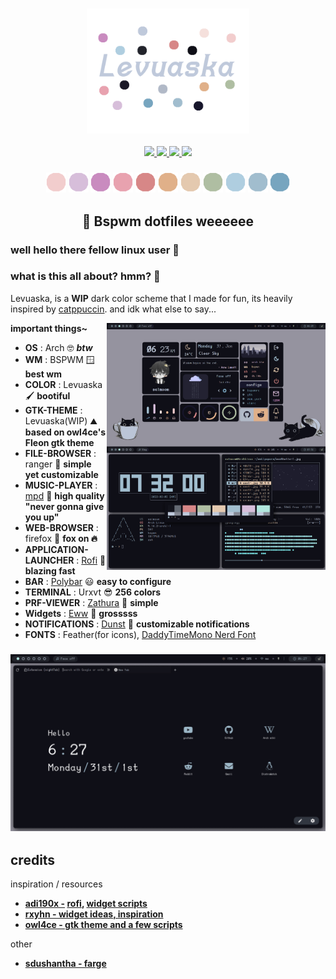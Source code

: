 <h3 align="center">
	<img src="https://github.com/saimoomedits/levuaska/blob/main/git-hub/header-or-smth.png"  height="200" alt="header"/><br/></h3>

<div align="center">
    <p></p>
    <a href="https://github.com/saimoomedits/levuaska/stargazers">
        <img src="https://img.shields.io/github/stars/saimoomedits/levuaska?colorA=0f0f17&colorB=%23afbea2&style=for-the-badge">
    </a>
    <a href="https://github.com/saimoomedits/levuaska/network/members/">
        <img src="https://badges.pufler.dev/updated/saimoomedits/levuaska?style=for-the-badge&color=e4c9af&logoColor=white&labelColor=0f0f17">
    <a href="https://github.com/saimoomedits/levuaska">
    	<img src="https://img.shields.io/github/repo-size/saimoomedits/levuaska?colorA=0f0f17&colorB=%23b5e8e0&label=size&style=for-the-badge">
    </a>
    <a href="https://github.com/saimoomedits/levuaska/blob/main/LICENSE">
    	<img src="https://img.shields.io/github/license/saimoomedits/levuaska?colorA=0f0f17&colorB=%23d78787&style=for-the-badge&logoColor=white">
    </a>
</div>

<h3 align="center">
<img src="git-hub/leoveska-colors/flamingo.png" height="32" width="32"/>    <img src="git-hub/leoveska-colors/mauve.png" height="32" width="32"/>    <img src="git-hub/leoveska-colors/pink.png" height="32" width="32"/>    <img src="git-hub/leoveska-colors/maroon.png" height="32" width="32"/>    <img src="git-hub/leoveska-colors/red.png" height="32" width="32"/>    <img src="git-hub/leoveska-colors/peach.png" height="32" width="32"/>    <img src="git-hub/leoveska-colors/yellow.png" height="32" width="32"/>    <img src="git-hub/leoveska-colors/green.png" height="32" width="32"/>    <img src="git-hub/leoveska-colors/teal.png" height="32" width="32"/>    <img src="git-hub/leoveska-colors/blue.png" height="32" width="32"/>    <img src="git-hub/leoveska-colors/sky.png" height="32" width="32"/></h3>

<h2 align="center"> 🍣 Bspwm dotfiles weeeeee</h2>

### well hello there fellow linux user 🐧

### what is this all about? hmm? 🧐
Levuaska, is a **WIP** dark color scheme that I made for fun, its heavily inspired by [catppuccin](https://github.com/catppuccin/catppuccin). and idk what else to say...
	
<p align="center">
	<img src="git-hub//lev_preview.png" alt="ss_preview" align="right" width="350px">
	</p>
	
**important things~**
	
- **OS** : Arch 🤓 ***btw***
- **WM** : BSPWM 🪟 **best wm**
- **COLOR** : Levuaska 🖌️ **bootiful**
- **GTK-THEME** : Levuaska(WIP) ⛰️ **based on owl4ce's Fleon gtk theme**
- **FILE-BROWSER** : ranger 🦾 **simple yet customizable**
- **MUSIC-PLAYER** : [mpd](https://www.musicpd.org/) 🎵 **high quality "never gonna give you up"**
- **WEB-BROWSER** : firefox 🦊 **fox on 🔥**
- **APPLICATION-LAUNCHER** : [Rofi](https://github.com/davatorium/rofi) 🚀 **blazing fast**
- **BAR** : [Polybar](https://github.com/polybar/polybar) 😃 **easy to configure**
- **TERMINAL** : Urxvt 😎 **256 colors**
- **PRF-VIEWER** : [Zathura](https://github.com/pwmt/zathura) 📓 **simple**
- **Widgets** : [Eww](https://github.com/elkowar/eww) 🤢 **grosssss**
- **NOTIFICATIONS** : [Dunst](https://dunst-project.org/) 🔔 **customizable notifications**
- **FONTS** : Feather(for icons), [DaddyTimeMono Nerd Font](https://github.com/ryanoasis/nerd-fonts/releases/download/v2.1.0/DaddyTimeMono.zip)

<!-- ## Screenshots 🖼️ -->
<h3 align="center"><a> <img src="https://github.com/saimoomedits/levuaska/blob/main/screenshots/lev.gif?raw=true" alt="desktop" border="0"></a></h3>
<!-- <h3 align="center"><a> <img src="https://github.com/saimoomedits/levuaska/blob/main/screenshots/ss_2.png?raw=true" alt="desktop" border="0"></a></h3>
<h3 align="center"><a> <img src="https://github.com/saimoomedits/levuaska/blob/main/screenshots/ss_3.png?raw=true" alt="desktop" border="0"></a></h3>
<h3 align="center"><a> <img src="https://github.com/saimoomedits/levuaska/blob/main/screenshots/ss_4.png?raw=true" alt="desktop" border="0"></a></h3> -->


## credits
inspiration / resources
* **[adi190x -](https://github.com/adi1090x) [rofi](https://github.com/adi1090x/rofi), [widget scripts](https://github.com/adi1090x/widgets)**
* **[rxyhn - widget ideas, inspiration](https://github.com/rxyhn)** 
* **[owl4ce - gtk theme and a few scripts](https://github.com/owl4ce/dotfiles)**

other
* **[sdushantha - farge](https://github.com/sdushantha/farge)**

